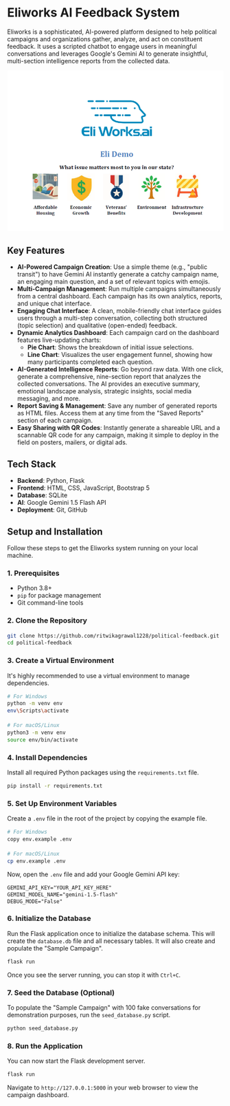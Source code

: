# Eliworks AI Feedback System

Eliworks is a sophisticated, AI-powered platform designed to help political campaigns and organizations gather, analyze, and act on constituent feedback. It uses a scripted chatbot to engage users in meaningful conversations and leverages Google's Gemini AI to generate insightful, multi-section intelligence reports from the collected data.

![Dashboard](ui-demo-sc.png)

## Key Features

- **AI-Powered Campaign Creation**: Use a simple theme (e.g., "public transit") to have Gemini AI instantly generate a catchy campaign name, an engaging main question, and a set of relevant topics with emojis.
- **Multi-Campaign Management**: Run multiple campaigns simultaneously from a central dashboard. Each campaign has its own analytics, reports, and unique chat interface.
- **Engaging Chat Interface**: A clean, mobile-friendly chat interface guides users through a multi-step conversation, collecting both structured (topic selection) and qualitative (open-ended) feedback.
- **Dynamic Analytics Dashboard**: Each campaign card on the dashboard features live-updating charts:
    - **Pie Chart**: Shows the breakdown of initial issue selections.
    - **Line Chart**: Visualizes the user engagement funnel, showing how many participants completed each question.
- **AI-Generated Intelligence Reports**: Go beyond raw data. With one click, generate a comprehensive, nine-section report that analyzes the collected conversations. The AI provides an executive summary, emotional landscape analysis, strategic insights, social media messaging, and more.
- **Report Saving & Management**: Save any number of generated reports as HTML files. Access them at any time from the "Saved Reports" section of each campaign.
- **Easy Sharing with QR Codes**: Instantly generate a shareable URL and a scannable QR code for any campaign, making it simple to deploy in the field on posters, mailers, or digital ads.

## Tech Stack

- **Backend**: Python, Flask
- **Frontend**: HTML, CSS, JavaScript, Bootstrap 5
- **Database**: SQLite
- **AI**: Google Gemini 1.5 Flash API
- **Deployment**: Git, GitHub

## Setup and Installation

Follow these steps to get the Eliworks system running on your local machine.

### 1. Prerequisites
- Python 3.8+
- `pip` for package management
- Git command-line tools

### 2. Clone the Repository
```bash
git clone https://github.com/ritwikagrawal1228/political-feedback.git
cd political-feedback
```

### 3. Create a Virtual Environment
It's highly recommended to use a virtual environment to manage dependencies.
```bash
# For Windows
python -m venv env
env\Scripts\activate

# For macOS/Linux
python3 -m venv env
source env/bin/activate
```

### 4. Install Dependencies
Install all required Python packages using the `requirements.txt` file.
```bash
pip install -r requirements.txt
```

### 5. Set Up Environment Variables
Create a `.env` file in the root of the project by copying the example file.
```bash
# For Windows
copy env.example .env

# For macOS/Linux
cp env.example .env
```
Now, open the `.env` file and add your Google Gemini API key:
```
GEMINI_API_KEY="YOUR_API_KEY_HERE"
GEMINI_MODEL_NAME="gemini-1.5-flash"
DEBUG_MODE="False"
```

### 6. Initialize the Database
Run the Flask application once to initialize the database schema. This will create the `database.db` file and all necessary tables. It will also create and populate the "Sample Campaign".
```bash
flask run
```
Once you see the server running, you can stop it with `Ctrl+C`.

### 7. Seed the Database (Optional)
To populate the "Sample Campaign" with 100 fake conversations for demonstration purposes, run the `seed_database.py` script.
```bash
python seed_database.py
```

### 8. Run the Application
You can now start the Flask development server.
```bash
flask run
```
Navigate to `http://127.0.0.1:5000` in your web browser to view the campaign dashboard.